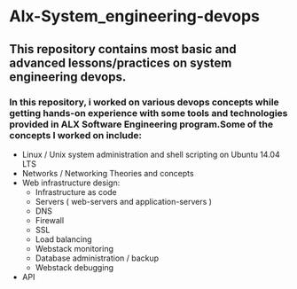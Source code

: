 # Alx-System_engineering-devops

## This repository contains most basic and advanced lessons/practices on system engineering devops.

### In this repository, i worked on various devops concepts while getting hands-on experience with some tools and technologies provided in ALX Software Engineering program.Some of the concepts I worked on include:

- Linux / Unix system administration and shell scripting on Ubuntu 14.04 LTS
- Networks / Networking Theories and concepts
- Web infrastructure design:
    * Infrastructure as code
    * Servers ( web-servers and application-servers )
    * DNS
    * Firewall
    * SSL
    * Load balancing
    * Webstack monitoring
    * Database administration / backup
    * Webstack debugging
- API

